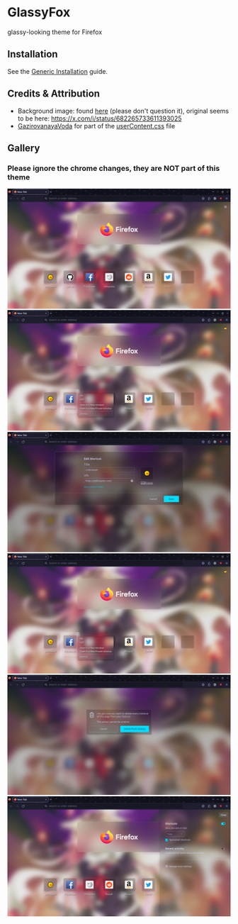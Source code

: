 # GlassyFox
glassy-looking theme for Firefox

## Installation
See the [Generic Installation](https://github.com/FirefoxCSS-Store/FirefoxCSS-Store.github.io/blob/main/README.md#generic-installation) guide.

## Credits & Attribution
- Background image: found [here](https://cdn.nekos.life/wallpaper/4nUnmOeNXh8.png) (please don't question it), original seems to be here: https://x.com/i/status/682265733611393025
- [GazirovanayaVoda](github.com/GazirovanayaVoda) for part of the [userContent.css](https://github.com/GazirovanayaVoda/RoundFox/blob/main/userContent.css) file

## Gallery
### Please ignore the chrome changes, they are NOT part of this theme
<img src="/screenshots/main.png">
<img src="/screenshots/contextMenu.png">
<img src="/screenshots/edit.png">
<img src="/screenshots/contextMenu.png">
<img src="/screenshots/overlay.png">
<img src="/screenshots/sidebar.png">
